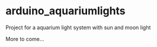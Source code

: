 # arduino_aquariumlights
Project for a aquarium light system with sun and moon light

More to come...
